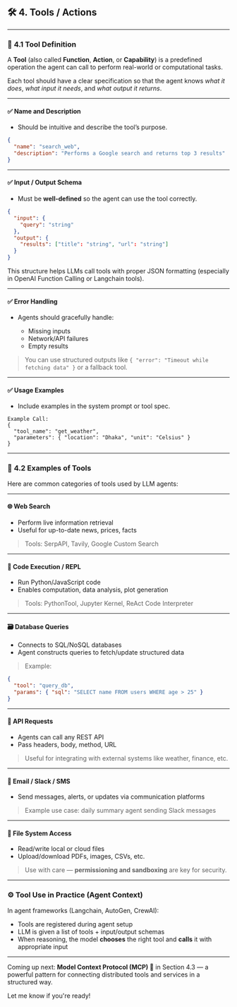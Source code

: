 
## 🛠️ **4. Tools / Actions**

---

### 🔹 **4.1 Tool Definition**

A **Tool** (also called **Function**, **Action**, or **Capability**) is a predefined operation the agent can call to perform real-world or computational tasks.

Each tool should have a clear specification so that the agent knows *what it does*, *what input it needs*, and *what output it returns*.

---

#### ✅ **Name and Description**

* Should be intuitive and describe the tool’s purpose.

```json
{
  "name": "search_web",
  "description": "Performs a Google search and returns top 3 results"
}
```

---

#### ✅ **Input / Output Schema**

* Must be **well-defined** so the agent can use the tool correctly.

```json
{
  "input": {
    "query": "string"
  },
  "output": {
    "results": ["title": "string", "url": "string"]
  }
}
```

This structure helps LLMs call tools with proper JSON formatting (especially in OpenAI Function Calling or Langchain tools).

---

#### ✅ **Error Handling**

* Agents should gracefully handle:

  * Missing inputs
  * Network/API failures
  * Empty results

> You can use structured outputs like `{ "error": "Timeout while fetching data" }` or a fallback tool.

---

#### ✅ **Usage Examples**

* Include examples in the system prompt or tool spec.

```text
Example Call:
{
  "tool_name": "get_weather",
  "parameters": { "location": "Dhaka", "unit": "Celsius" }
}
```

---

### 🔹 **4.2 Examples of Tools**

Here are common categories of tools used by LLM agents:

---

#### 🌐 **Web Search**

* Perform live information retrieval
* Useful for up-to-date news, prices, facts

> Tools: SerpAPI, Tavily, Google Custom Search

---

#### 🧠 **Code Execution / REPL**

* Run Python/JavaScript code
* Enables computation, data analysis, plot generation

> Tools: PythonTool, Jupyter Kernel, ReAct Code Interpreter

---

#### 🗃️ **Database Queries**

* Connects to SQL/NoSQL databases
* Agent constructs queries to fetch/update structured data

> Example:

```json
{
  "tool": "query_db",
  "params": { "sql": "SELECT name FROM users WHERE age > 25" }
}
```

---

#### 🔗 **API Requests**

* Agents can call any REST API
* Pass headers, body, method, URL

> Useful for integrating with external systems like weather, finance, etc.

---

#### 📧 **Email / Slack / SMS**

* Send messages, alerts, or updates via communication platforms

> Example use case: daily summary agent sending Slack messages

---

#### 📂 **File System Access**

* Read/write local or cloud files
* Upload/download PDFs, images, CSVs, etc.

> Use with care — **permissioning and sandboxing** are key for security.

---

### ⚙️ Tool Use in Practice (Agent Context)

In agent frameworks (Langchain, AutoGen, CrewAI):

* Tools are registered during agent setup
* LLM is given a list of tools + input/output schemas
* When reasoning, the model **chooses** the right tool and **calls** it with appropriate input

---

Coming up next: **Model Context Protocol (MCP) 🧩** in Section 4.3 — a powerful pattern for connecting distributed tools and services in a structured way.

Let me know if you're ready!
